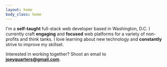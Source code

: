 ```yaml
---
layout: home
body_class: home
---
```


I'm a **self-taught** full-stack web developer based in Washington, D.C. I currently craft **engaging** and **focused** web platforms for a variety of non-profits and think tanks. I love learning about new technology and **constantly** strive to improve my skillset.

Interested in working together? Shoot an email to **[joeyquarters@gmail.com](mailto:joeyquarters@gmail.com)**.
